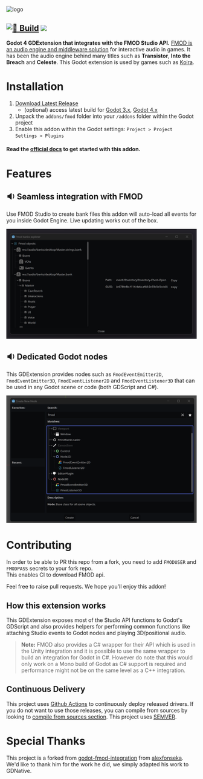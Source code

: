 ![logo](docs/src/doc/assets/fmod-gdextension-logo.png)

[![🌈 Build](https://github.com/utopia-rise/fmod-gdextension/actions/workflows/release.yml/badge.svg)](https://github.com/utopia-rise/fmod-gdextension/actions/workflows/release.yml) 
[![](https://img.shields.io/discord/1012326818365325352.svg?label=&logo=discord&logoColor=ffffff&color=7389D8&labelColor=6A7EC2)](https://discord.com/invite/u2NM2vTGMn)
---

**Godot 4 GDExtension that integrates with the FMOD Studio API.** [FMOD is an audio engine and middleware solution](https://www.fmod.com/) for interactive audio in games. It has been the audio engine behind many
titles such as **Transistor**, **Into the Breach** and **Celeste**. This Godot extension is used by games such as [Koira](https://dont-nod.com/en/games/koira/).

# Installation

1. [Download Latest Release](https://github.com/bitbrain/beehave/releases/latest)
    - (optional) access latest build for [Godot 3.x](https://github.com/bitbrain/beehave/archive/refs/heads/godot-3.x.zip), [Godot 4.x](https://github.com/bitbrain/beehave/archive/refs/heads/master.zip)
2. Unpack the `addons/fmod` folder into your `/addons` folder within the Godot project
3. Enable this addon within the Godot settings: `Project > Project Settings > Plugins`

#### Read the [official docs](https://fmod-gdextension.readthedocs.io/en/latest/) to get started with this addon.

# Features

## 🔉 Seamless integration with FMOD

Use FMOD Studio to create bank files this addon will auto-load all events for you inside Godot Engine. Live updating works out of the box.

![fmod-events](docs/src/doc/assets/screenshot-01.png)

## 🔉 Dedicated Godot nodes

This GDExtension provides nodes such as `FmodEventEmitter2D`, `FmodEventEmitter3D`, `FmodEventListener2D` and `FmodEventListener3D` that can be used in any Godot scene or code (both GDScript and C#).

![fmod-nodes](docs/src/doc/assets/screenshot-02.png)

# Contributing

In order to be able to PR this repo from a fork, you need to add `FMODUSER` and `FMODPASS` secrets to your fork repo.  
This enables CI to download FMOD api.

Feel free to raise pull requests. We hope you'll enjoy this addon!

## How this extension works

This GDExtension exposes most of the Studio API functions to Godot's GDScript and also provides helpers for performing
common functions like attaching Studio events to Godot nodes and playing 3D/positional audio.

> **Note:** FMOD also provides a C# wrapper for their API which is used in the Unity integration and it is possible to use the
same wrapper to build an integration for Godot in C#. However do note that this would only work on a Mono build of Godot
as C# support is required and performance might not be on the same level as a C++ integration.

## Continuous Delivery

This project uses [Github Actions](https://github.com/features/actions) to continuously deploy released drivers. If you do not want to use those releases, you
can compile from sources by looking to [compile from sources section](./docs/src/doc/advanced/1-compiling.md). This project uses [SEMVER](https://semver.org/).

# Special Thanks

This project is a forked from [godot-fmod-integration](https://github.com/alexfonseka/godot-fmod-integration)
from [alexfonseka](https://github.com/alexfonseka). We'd like to thank him for the work he did, we simply adapted his
work to GDNative.


[fmodsingleton]: .README/fmodsingleton.png
[usecustombuild]: .README/usecustombuild.png
